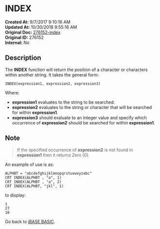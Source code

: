 # INDEX

**Created At:** 9/7/2017 9:10:16 AM  
**Updated At:** 10/30/2018 9:55:16 AM  
**Original Doc:** [276152-index](https://docs.jbase.com/36868-jbase-basic/276152-index)  
**Original ID:** 276152  
**Internal:** No  

## Description

The **INDEX** function will return the position of a character or characters within another string. It takes the general form:

```
INDEX(expression1, expression2, expression3)
```

Where:

- **expression1** evaluates to the string to be searched.
- **expression2** evaluates to the string or character that will be searched for within **expression1**.
- **expression3** should evaluate to an integer value and specify which occurrence of **expression2** should be searched for within **expression1**.

## Note

> If the specified occurrence of **expression2** is not found in **expression1** then it returns Zero (0).

An example of use is as:

```
ALPHBT = "abcdefghijklmnopqrstuvwxyzabc"
CRT INDEX(ALPHBT , "a", 1)
CRT INDEX(ALPHBT , "a", 2)
CRT INDEX(ALPHBT, "jkl", 1)
```

to display:

```
1
27
10
```

Go back to [jBASE BASIC](./../jbase-basic-programmers-reference-guide).
